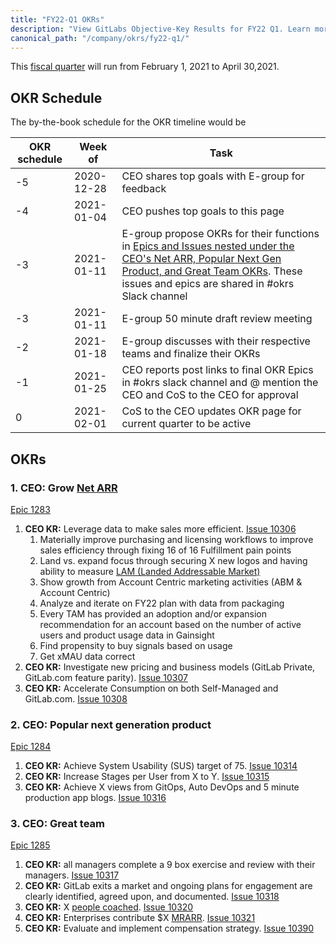 ```yaml
---
title: "FY22-Q1 OKRs"
description: "View GitLabs Objective-Key Results for FY22 Q1. Learn more here!"
canonical_path: "/company/okrs/fy22-q1/"
---
```


This [fiscal quarter](/handbook/finance/#fiscal-year) will run from February 1, 2021 to April 30,2021.

## OKR Schedule

The by-the-book schedule for the OKR timeline would be

| OKR schedule | Week of | Task |
| ------ | ------ | ------ |
| -5 | 2020-12-28 | CEO shares top goals with E-group for feedback |
| -4 | 2021-01-04 | CEO pushes top goals to this page |
| -3 | 2021-01-11 | E-group propose OKRs for their functions in [Epics and Issues nested under the CEO's Net ARR, Popular Next Gen Product, and Great Team OKRs](/handbook/company/okrs/#executives-propose-okrs-for-their-functions). These issues and epics are shared in #okrs Slack channel|
| -3 | 2021-01-11 | E-group 50 minute draft review meeting |
| -2 | 2021-01-18 | E-group discusses with their respective teams and finalize their OKRs |
| -1 | 2021-01-25 | CEO reports post links to final OKR Epics in #okrs slack channel and @ mention the CEO and CoS to the CEO for approval |
| 0  | 2021-02-01 | CoS to the CEO updates OKR page for current quarter to be active |


## OKRs

### 1. CEO: Grow [Net ARR](/handbook/sales/sales-term-glossary/arr-in-practice/#net-arr)

[Epic 1283](https://gitlab.com/groups/gitlab-com/-/epics/1283)

1. **CEO KR:** Leverage data to make sales more efficient. [Issue 10306](https://gitlab.com/gitlab-com/www-gitlab-com/-/issues/10306)
   1. Materially improve purchasing and licensing workflows to improve sales efficiency through fixing 16 of 16 Fulfillment pain points
   1. Land vs. expand focus through securing X new logos and having ability to measure [LAM (Landed Addressable Market)](/handbook/sales/sales-term-glossary/#landed-addressable-market-lam)
   1. Show growth from Account Centric marketing activities (ABM & Account Centric)
   1. Analyze and iterate on FY22 plan with data from packaging
   1. Every TAM has provided an adoption and/or expansion recommendation for an account based on the number of active users and product usage data in Gainsight
   1. Find propensity to buy signals based on usage
   1. Get xMAU data correct
1. **CEO KR:** Investigate new pricing and business models (GitLab Private, GitLab.com feature parity). [Issue 10307](https://gitlab.com/gitlab-com/www-gitlab-com/-/issues/10307)
1. **CEO KR:** Accelerate Consumption on both Self-Managed and GitLab.com. [Issue 10308](https://gitlab.com/gitlab-com/www-gitlab-com/-/issues/10308)

### 2. CEO: Popular next generation product

[Epic 1284](https://gitlab.com/groups/gitlab-com/-/epics/1284)

1. **CEO KR:** Achieve System Usability (SUS) target of 75. [Issue 10314](https://gitlab.com/gitlab-com/www-gitlab-com/-/issues/10314)
1. **CEO KR:** Increase Stages per User from X to Y. [Issue 10315](https://gitlab.com/gitlab-com/www-gitlab-com/-/issues/10315)
1. **CEO KR:** Achieve X views from GitOps, Auto DevOps and 5 minute production app blogs. [Issue 10316](https://gitlab.com/gitlab-com/www-gitlab-com/-/issues/10316)

### 3. CEO: Great team

[Epic 1285](https://gitlab.com/groups/gitlab-com/-/epics/1285)

1. **CEO KR:** all managers complete a 9 box exercise and review with their managers. [Issue 10317](https://gitlab.com/gitlab-com/www-gitlab-com/-/issues/10317)
1. **CEO KR:** GitLab exits a market and ongoing plans for engagement are clearly identified, agreed upon, and documented. [Issue 10318](https://gitlab.com/gitlab-com/www-gitlab-com/-/issues/10318)
1. **CEO KR:** X [people coached](/handbook/engineering/volunteer-coaches-for-urgs/#freecodecamp). [Issue 10320](https://gitlab.com/gitlab-com/www-gitlab-com/-/issues/10320)
1. **CEO KR:** Enterprises contribute $X [MRARR](/handbook/engineering/quality/performance-indicators/#mrarr). [Issue 10321](https://gitlab.com/gitlab-com/www-gitlab-com/-/issues/10321)
1. **CEO KR:** Evaluate and implement compensation strategy. [Issue 10390](https://gitlab.com/gitlab-com/www-gitlab-com/-/issues/10390)
